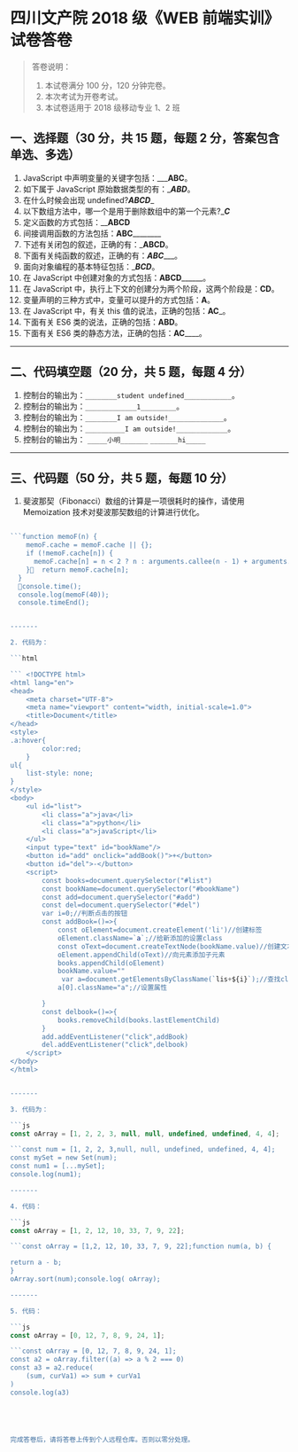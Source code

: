 # 四川文产院 2018 级《WEB 前端实训》试卷答卷

> 答卷说明：
> 1. 本试卷满分 100 分，120 分钟完卷。
> 2. 本次考试为开卷考试。
> 3. 本试卷适用于 2018 级移动专业 1、2 班

## 一、选择题（30 分，共 15 题，每题 2 分，答案包含单选、多选）

1. JavaScript 中声明变量的关键字包括：_________ABC______。
2. 如下属于 JavaScript 原始数据类型的有：______ABD_____。
3. 在什么时候会出现 undefined?___ABCD____
4. 以下数组方法中，哪一个是用于删除数组中的第一个元素?____C___
5. 定义函数的方式包括：______ABCD____
6. 间接调用函数的方法包括：__ABC__________
7. 下述有关闭包的叙述，正确的有：_______ABCD______。
8. 下面有关纯函数的叙述，正确的有：_______ABC__________。
9. 面向对象编程的基本特征包括：__________BCD_________。
10. 在 JavaScript 中创建对象的方式包括：______ABCD____________。
11. 在 JavaScript 中，执行上下文的创建分为两个阶段，这两个阶段是：______CD______。
12. 变量声明的三种方式中，变量可以提升的方式包括：____A____。
13. 在 JavaScript 中，有关 this 值的说法，正确的包括：______AC_______。
14. 下面有关 ES6 类的说法，正确的包括：______ABD______。
15. 下面有关 ES6 类的静态方法，正确的包括：____AC________。

------

## 二、代码填空题（20 分，共 5 题，每题 4 分）

1. 控制台的输出为：`________student undefined____________`。
2. 控制台的输出为：`_____________1_________`。
3. 控制台的输出为：`________I am outside!______________`。
4. 控制台的输出为：`__________I am outside!_____________`。
5. 控制台的输出为：
    `_____小明_______`
    `_______hi_____`
	
-------

## 三、代码题（50 分，共 5 题，每题 10 分）

1. 斐波那契（Fibonacci）数组的计算是一项很耗时的操作，请使用 Memoization 技术对斐波那契数组的计算进行优化。

```js

```function memoF(n) {
    memoF.cache = memoF.cache || {};
    if (!memoF.cache[n]) {
      memoF.cache[n] = n < 2 ? n : arguments.callee(n - 1) + arguments.callee(n - 2);
    }  return memoF.cache[n];
  }
  console.time();
  console.log(memoF(40));
  console.timeEnd();


-------

2. 代码为：

```html

``` <!DOCTYPE html>
<html lang="en">
<head>
    <meta charset="UTF-8">
    <meta name="viewport" content="width, initial-scale=1.0">
    <title>Document</title>
</head>
<style>
.a:hover{
        color:red;
    }
ul{
    list-style: none;
}
</style>
<body>
    <ul id="list">
        <li class="a">java</li>
        <li class="a">python</li>
        <li class="a">javaScript</li>
    </ul>
    <input type="text" id="bookName"/>
    <button id="add" onclick="addBook()">+</button>
    <button id="del">-</button>
    <script>
        const books=document.querySelector("#list")
        const bookName=document.querySelector("#bookName")
        const add=document.querySelector("#add")
        const del=document.querySelector("#del")
        var i=0;//判断点击的按钮
        const addBook=()=>{
            const oElement=document.createElement('li')//创建标签
            oElement.className=`a`;//给新添加的设置class
            const oText=document.createTextNode(bookName.value)//创建文本
            oElement.appendChild(oText)//向元素添加子元素
            books.appendChild(oElement)
            bookName.value=""
             var a=document.getElementsByClassName(`lis+${i}`);//查找class
            a[0].className="a";//设置属性

        }
        const delbook=()=>{
            books.removeChild(books.lastElementChild)
        }
        add.addEventListener("click",addBook)
        del.addEventListener("click",delbook)
    </script>
</body>
</html>


-------

3. 代码为：

```js
const oArray = [1, 2, 2, 3, null, null, undefined, undefined, 4, 4];

```const num = [1, 2, 2, 3,null, null, undefined, undefined, 4, 4];
const mySet = new Set(num);    
const num1 = [...mySet];
console.log(num1);

-------

4. 代码：

```js
const oArray = [1, 2, 12, 10, 33, 7, 9, 22];

```const oArray = [1,2, 12, 10, 33, 7, 9, 22];function num(a, b) {

return a - b;
}
oArray.sort(num);console.log( oArray);

-------

5. 代码：

```js
const oArray = [0, 12, 7, 8, 9, 24, 1];

```const oArray = [0, 12, 7, 8, 9, 24, 1];
const a2 = oArray.filter((a) => a % 2 === 0)
const a3 = a2.reduce(
    (sum, curVa1) => sum + curVa1
)
console.log(a3)





完成答卷后，请将答卷上传到个人远程仓库。否则以零分处理。

​        